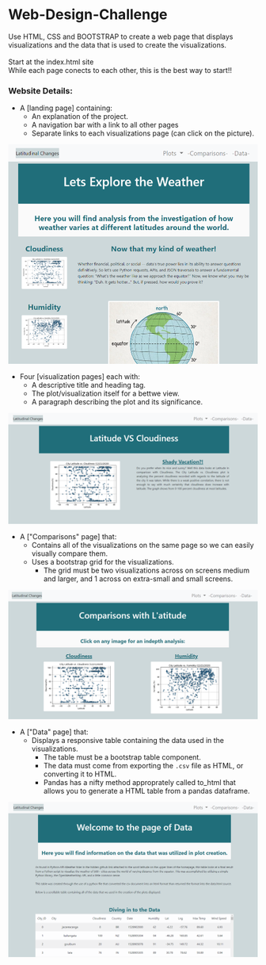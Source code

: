 # Web-Design-Challenge

Use HTML, CSS and BOOTSTRAP to create a web page that displays visualizations and the data that is used to create the visualizations.
<br>
<br>
Start at the index.html site 
<br/>
While each page conects to each other, this is the best way to start!!

### Website Details:

* A [landing page] containing:
  * An explanation of the project.
  * A navigation bar with a link to all other pages
  * Separate links to each visualizations page (can click on the picture).

![landing page large](./images/landing_page_large.png)

* Four [visualization pages] each with:
  * A descriptive title and heading tag.
  * The plot/visualization itself for a bettwe view.
  * A paragraph describing the plot and its significance.

![landing page large](./images/cloudy_page.png)

* A ["Comparisons" page] that:
  * Contains all of the visualizations on the same page so we can easily visually compare them.
  * Uses a bootstrap grid for the visualizations.
    * The grid must be two visualizations across on screens medium and larger, and 1 across on extra-small and small screens.

![landing page large](./images/comparisons_page.png)

* A ["Data" page] that:
  * Displays a responsive table containing the data used in the visualizations.
    * The table must be a bootstrap table component.
    * The data must come from exporting the `.csv` file as HTML, or converting it to HTML.
    * Pandas has a nifty method approprately called to_html that allows you to generate a HTML table from a pandas dataframe.

![landing page large](./images/data_page.png)

